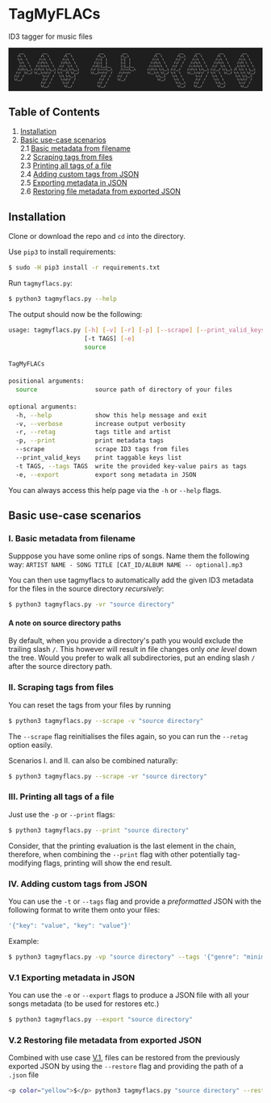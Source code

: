 # TagMyFLACs
ID3 tagger for music files

<img align="center" src="logo.png" />

## Table of Contents

1. [Installation](https://github.com/koeves/TagMyFLACs#installation)
2. [Basic use-case scenarios](https://github.com/koeves/TagMyFLACs#basic-use-case-scenarios)  
  2.1 [Basic metadata from filename](https://github.com/koeves/TagMyFLACs#i-basic-metadata-from-filename)  
  2.2 [Scraping tags from files](https://github.com/koeves/TagMyFLACs#ii-scraping-tags-from-files)  
  2.3 [Printing all tags of a file](https://github.com/koeves/TagMyFLACs#iii-printing-all-tags-of-a-file)  
  2.4 [Adding custom tags from JSON](https://github.com/koeves/TagMyFLACs#iv-adding-custom-tags-from-json)  
  2.5 [Exporting metadata in JSON](https://github.com/koeves/TagMyFLACs#v-exporting-metadata-in-json)  
  2.6 [Restoring file metadata from exported JSON](https://github.com/koeves/TagMyFLACs#v2-restoring-file-metadata-from-exported-json)

## Installation

Clone or download the repo and `cd` into the directory.

Use `pip3` to install requirements:

```bash
$ sudo -H pip3 install -r requirements.txt
```

Run `tagmyflacs.py`:

```bash
$ python3 tagmyflacs.py --help
```

The output should now be the following:

```bash
usage: tagmyflacs.py [-h] [-v] [-r] [-p] [--scrape] [--print_valid_keys]
                     [-t TAGS] [-e]
                     source

TagMyFLACs

positional arguments:
  source                source path of directory of your files

optional arguments:
  -h, --help            show this help message and exit
  -v, --verbose         increase output verbosity
  -r, --retag           tags title and artist
  -p, --print           print metadata tags
  --scrape              scrape ID3 tags from files
  --print_valid_keys    print taggable keys list
  -t TAGS, --tags TAGS  write the provided key-value pairs as tags
  -e, --export          export song metadata in JSON
```

You can always access this help page via the `-h` or `--help` flags.

## Basic use-case scenarios

### I. Basic metadata from filename
Supppose you have some online rips of songs.
Name them the following way: 
`ARTIST NAME - SONG TITLE [CAT_ID/ALBUM NAME -- optional].mp3`

You can then use tagmyflacs to automatically add the given ID3 metadata for the files in the source directory *recursively*:

```bash
$ python3 tagmyflacs.py -vr "source directory"
```
 
#### A note on source directory paths
By default, when you provide a directory's path you would exclude the trailing slash `/`. This however will result in file changes only *one level* down the tree. Would you prefer to walk all subdirectories, put an ending slash `/` after the source directory path.

### II. Scraping tags from files

You can reset the tags from your files by running

```bash
$ python3 tagmyflacs.py --scrape -v "source directory"
```

The `--scrape` flag reinitialises the files again, so you can run the `--retag` option easily.  
  
Scenarios I. and II. can also be combined naturally:
```bash
$ python3 tagmyflacs.py --scrape -vr "source directory"
```

### III. Printing all tags of a file

Just use the `-p` or `--print` flags:

```bash
$ python3 tagmyflacs.py --print "source directory"
```

Consider, that the printing evaluation is the last element in the chain, therefore, when combining the `--print` flag with other potentially tag-modifying flags, printing will show the end result.

### IV. Adding custom tags from JSON

You can use the `-t` or `--tags` flag and provide a *preformatted* JSON with the following format to write them onto your files:
```javascript
'{"key": "value", "key": "value"}'
```

Example: 
```bash
$ python3 tagmyflacs.py -vp "source directory" --tags '{"genre": "minimal"}'
```

### V.1 Exporting metadata in JSON

You can use the `-e` or `--export` flags to produce a JSON file with all your songs metadata (to be used for restores etc.)

```bash
$ python3 tagmyflacs.py --export "source directory"
``` 

### V.2 Restoring file metadata from exported JSON

Combined with use case [V.1](https://github.com/koeves/TagMyFLACs#v-exporting-metadata-in-json), files can be restored from the previously exported JSON by using the `--restore` flag and providing the path of a `.json` file

```bash
<p color="yellow">$</p> python3 tagmyflacs.py "source directory" --restore <json file (without quotes!)>
```
